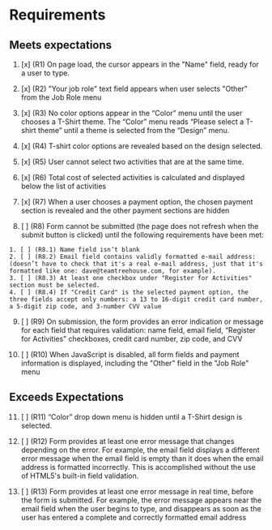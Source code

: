 # Requirements

## Meets expectations 

  1. [x] (R1) On page load, the cursor appears in the "Name" field, ready for a user to type.

  2. [x] (R2) "Your job role" text field appears when user selects "Other" from the Job Role menu

  3. [x] (R3) No color options appear in the “Color” menu until the user chooses a T-Shirt theme. The “Color” menu reads “Please select a T-shirt theme” until a theme is selected from the “Design” menu.

  4. [x] (R4) T-shirt color options are revealed based on the design selected.

  5. [x] (R5) User cannot select two activities that are at the same time.

  6. [x] (R6) Total cost of selected activities is calculated and displayed below the list of activities

  7. [x] (R7) When a user chooses a payment option, the chosen payment section is revealed and the other payment sections are hidden

  8. [ ] (R8) Form cannot be submitted (the page does not refresh when the submit button is clicked) until the following requirements have been met:

    1. [ ] (R8.1) Name field isn’t blank
    2. [ ] (R8.2) Email field contains validly formatted e-mail address: (doesn’t have to check that it's a real e-mail address, just that it's formatted like one: dave@teamtreehouse.com, for example).
    3. [ ] (R8.3) At least one checkbox under "Register for Activities" section must be selected.
    4. [ ] (R8.4) If "Credit Card" is the selected payment option, the three fields accept only numbers: a 13 to 16-digit credit card number, a 5-digit zip code, and 3-number CVV value

  9. [ ] (R9) On submission, the form provides an error indication or message for each field that requires validation: name field, email field, “Register for Activities” checkboxes, credit card number, zip code, and CVV

  10. [ ] (R10) When JavaScript is disabled, all form fields and payment information is displayed, including the "Other" field in the "Job Role" menu

## Exceeds Expectations

  11. [ ] (R11) “Color” drop down menu is hidden until a T-Shirt design is selected.

  12. [ ] (R12) Form provides at least one error message that changes depending on the error. For example, the email field displays a different error message when the email field is empty than it does when the email address is formatted incorrectly. This is accomplished without the use of HTML5's built-in field validation.

  13. [ ] (R13) Form provides at least one error message in real time, before the form is submitted. For example, the error message appears near the email field when the user begins to type, and disappears as soon as the user has entered a complete and correctly formatted email address
